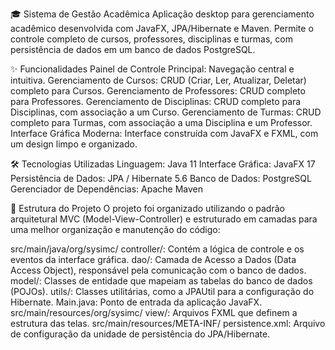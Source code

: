 🎓 Sistema de Gestão Acadêmica
Aplicação desktop para gerenciamento acadêmico desenvolvida com JavaFX, JPA/Hibernate e Maven. Permite o controle completo de cursos, professores, disciplinas e turmas, com persistência de dados em um banco de dados PostgreSQL.

✨ Funcionalidades
Painel de Controle Principal: Navegação central e intuitiva.
Gerenciamento de Cursos: CRUD (Criar, Ler, Atualizar, Deletar) completo para Cursos.
Gerenciamento de Professores: CRUD completo para Professores.
Gerenciamento de Disciplinas: CRUD completo para Disciplinas, com associação a um Curso.
Gerenciamento de Turmas: CRUD completo para Turmas, com associação a uma Disciplina e um Professor.
Interface Gráfica Moderna: Interface construída com JavaFX e FXML, com um design limpo e organizado.


🛠️ Tecnologias Utilizadas
Linguagem: Java 11
Interface Gráfica: JavaFX 17
Persistência de Dados: JPA / Hibernate 5.6
Banco de Dados: PostgreSQL
Gerenciador de Dependências: Apache Maven


📂 Estrutura do Projeto
O projeto foi organizado utilizando o padrão arquitetural MVC (Model-View-Controller) e estruturado em camadas para uma melhor organização e manutenção do código:

src/main/java/org/sysimc/
controller/: Contém a lógica de controle e os eventos da interface gráfica.
dao/: Camada de Acesso a Dados (Data Access Object), responsável pela comunicação com o banco de dados.
model/: Classes de entidade que mapeiam as tabelas do banco de dados (POJOs).
utils/: Classes utilitárias, como a JPAUtil para a configuração do Hibernate.
Main.java: Ponto de entrada da aplicação JavaFX.
src/main/resources/org/sysimc/
view/: Arquivos FXML que definem a estrutura das telas.
src/main/resources/META-INF/
persistence.xml: Arquivo de configuração da unidade de persistência do JPA/Hibernate.
